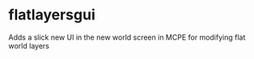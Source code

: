 # flatlayersgui
Adds a slick new UI in the new world screen in MCPE for modifying flat world layers
